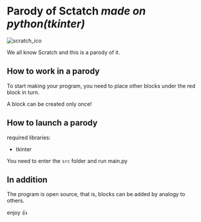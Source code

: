 # Parody of **Sctatch** *made on python(tkinter)*

![scratch_ico](https://scratch.mit.edu/images/scratch-og.png)

We all know Scratch and this is a parody of it.

## How to work in a parody

To start making your program, you need to place other blocks under the red block in turn.

A block can be created only once!

## How to launch a parody

required libraries:
* tkinter

You need to enter the `src` folder and run main.py

## In addition

The program is open source, that is, blocks can be added by analogy to others.

enjoy :thumbsup:
